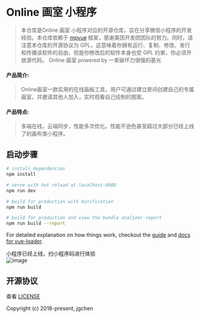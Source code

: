 # Online 画室 小程序
> 本仓库是Online 画室 小程序对应的开源仓库，旨在分享微信小程序的开发经验。本仓库依赖于 [mpvue](https://github.com/Meituan-Dianping/mpvue) 框架，感谢美团开发团团队的努力。同时，请注意本仓库的开源协议为 GPL，这意味着你拥有运行、复制、修改、发行和传播该软件的自由，但是你修改后的软件本身也受 GPL 约束，你必须开放源代码。
> Online 画室 powered by 一束破坏力很强的基光 

#### 产品简介:
>	Online画室一款实用的在线画板工具，用户可通过建立房间创建自己的专属画室，并邀请其他人加入，实时观看自己绘制的图案。
#### 产品特点:
> 多端在线，云端同步，性能多次优化。性能不逊色甚至超过大部分已经上线了的画布类小程序。
## 启动步骤

``` bash
# install dependencies
npm install

# serve with hot reload at localhost:8080
npm run dev

# build for production with minification
npm run build

# build for production and view the bundle analyzer report
npm run build --report
```

For detailed explanation on how things work, checkout the [guide](http://vuejs-templates.github.io/webpack/) and [docs for vue-loader](http://vuejs.github.io/vue-loader).

小程序已经上线，扫小程序码进行体验<br/>
![image](https://raw.githubusercontent.com/jgchenu/Online-Canvas-Room/master/logo.jpg)


## 开源协议
查看 [LICENSE](https://github.com/jas0ncn/szushudong/blob/master/LICENSE)

Copyright (c) 2018-present, jgchen
